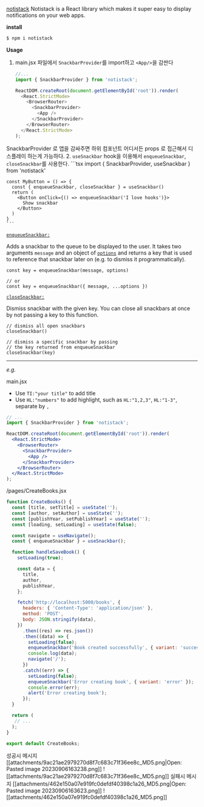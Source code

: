 [notistack](https://notistack.com/getting-started)
Notistack is a React library which makes it super easy to display notifications on your web apps.

**install**
```bash
$ npm i notistack
```

**Usage**
1.  main.jsx 파일에서 `SnackbarProvider`를 import하고 `<App/>`을 감싼다
	```js
	//...
	import { SnackbarProvider } from 'notistack';
	
	ReactDOM.createRoot(document.getElementById('root')).render(
	  <React.StrictMode>
	    <BrowserRouter>
	      <SnackbarProvider>
	        <App />
	      </SnackbarProvider>
	    </BrowserRouter>
	  </React.StrictMode>
	);

	```
 SnackbarProvider 로 앱을 감싸주면 하위 컴포넌트 어디서든 props 로 접근해서 디스플레이 하는게 가능하다.
 2. `useSnackbar` hook을 이용해서 `enqueueSnackbar`, `closeSnackbar`를 사용한다.
	```tsx
	import { SnackbarProvider, useSnackbar } from 'notistack'
	
	const MyButton = () => {
	  const { enqueueSnackbar, closeSnackbar } = useSnackbar()
	  return (
	    <Button onClick={() => enqueueSnackbar('I love hooks')}>
	      Show snackbar
	    </Button>
	  )
	}
	```


[`enqueueSnackbar:`](https://notistack.com/#enqueuesnackbar)

Adds a snackbar to the queue to be displayed to the user. It takes two arguments `message` and an object of [`options`](https://notistack.com/api-reference) and returns a key that is used to reference that snackbar later on (e.g. to dismiss it programmatically).

```tsx
const key = enqueueSnackbar(message, options)

// or
const key = enqueueSnackbar({ message, ...options })
```

[`closeSnackbar:`](https://notistack.com/#closesnackbar)

Dismiss snackbar with the given key. You can close all snackbars at once by not passing a key to this function.

```tsx
// dismiss all open snackbars
closeSnackbar()

// dismiss a specific snackbar by passing 
// the key returned from enqueueSnackbar
closeSnackbar(key)
```


---
_e.g._

main.jsx
- Use `TI:"your title"` to add title
- Use `HL:"numbers"` to add highlight, such as `HL:"1,2,3"`, `HL:"1-3"`, separate by `,`
```jsx TI:"main.jsx" HL:"1,3"
// ...
import { SnackbarProvider } from 'notistack';

ReactDOM.createRoot(document.getElementById('root')).render(
  <React.StrictMode>
    <BrowserRouter>
      <SnackbarProvider>
        <App />
      </SnackbarProvider>
    </BrowserRouter>
  </React.StrictMode>
);

```

/pages/CreateBooks.jsx
```jsx
function CreateBooks() {
  const [title, setTitle] = useState('');
  const [author, setAuthor] = useState('');
  const [publishYear, setPublishYear] = useState('');
  const [loading, setLoading] = useState(false);

  const navigate = useNavigate();
  const { enqueueSnackbar } = useSnackbar();

  function handleSaveBook() {
    setLoading(true);

    const data = {
      title,
      author,
      publishYear,
    };

    fetch('http://localhost:5000/books', {
      headers: { 'Content-Type': 'application/json' },
      method: 'POST',
      body: JSON.stringify(data),
    })
      .then((res) => res.json())
      .then((data) => {
        setLoading(false);
        enqueueSnackbar('Book created successfully', { variant: 'success' });
        console.log(data);
        navigate('/');
      })
      .catch((err) => {
        setLoading(false);
        enqueueSnackbar('Error creating book', { variant: 'error' });
        console.error(err);
        alert('Error creating book');
      });
  }

  return (
   // ...
  );
}

export default CreateBooks;

```

성공시 메시지
[[attachments/9ac21ae2979270d8f7c683c71f36ee8c_MD5.png|Open: Pasted image 20230906163238.png]]
![[attachments/9ac21ae2979270d8f7c683c71f36ee8c_MD5.png]]
실패시 메시지
[[attachments/462e150a07e919fc0defdf40398c1a26_MD5.png|Open: Pasted image 20230906163623.png]]
![[attachments/462e150a07e919fc0defdf40398c1a26_MD5.png]]